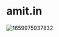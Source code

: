 # amit.in
![1659975937832](https://user-images.githubusercontent.com/110841100/183482323-1d219c2c-d910-448c-80f4-763abad82f7a.png)


